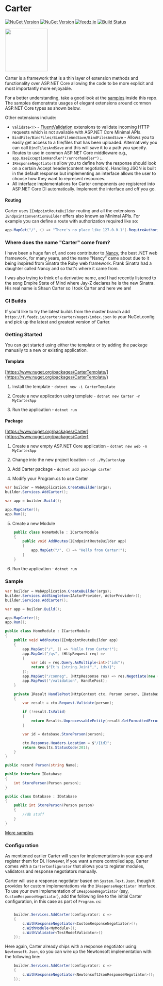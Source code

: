 # Carter

[![NuGet Version](http://img.shields.io/nuget/v/Carter.svg?style=flat)](https://www.nuget.org/packages/carter) [![NuGet Version](http://img.shields.io/nuget/vpre/Carter.svg?style=flat)](https://www.nuget.org/packages/carter) [![feedz.io](https://img.shields.io/badge/endpoint.svg?url=https%3A%2F%2Ff.feedz.io%2Fcarter%2Fcarter%2Fshield%2FCarter%2Flatest)](https://f.feedz.io/carter/carter/packages/Carter/latest/download) [![Build Status](https://img.shields.io/endpoint.svg?url=https%3A%2F%2Factions-badge.atrox.dev%2FCarterCommunity%2FCarter%2Fbadge&style=flat)](https://actions-badge.atrox.dev/CarterCommunity/Carter/goto)

<a href="https://join.slack.com/t/cartercommunity/shared_invite/enQtMzY2Nzc0NjU2MTgyLWY3M2Y2Yjk3NzViN2Y3YTQ4ZDA5NWFlMTYxMTIwNDFkMTc5YWEwMDFiOWUyM2Q4ZmY5YmRkODYyYTllZDViMmE"><img src="./slack.svg" width="140px"/></a>

Carter is a framework that is a thin layer of extension methods and functionality over ASP.NET Core allowing the code to be more explicit and most importantly more enjoyable.

For a better understanding, take a good look at the [samples](https://github.com/CarterCommunity/Carter/tree/master/samples) inside this repo. The samples demonstrate usages of elegant extensions around common ASP.NET Core types as shown below.  

Other extensions include:

* `Validate<T>` - [FluentValidation](https://github.com/JeremySkinner/FluentValidation) extensions to validate incoming HTTP requests which is not available with ASP.NET Core Minimal APIs.
* `BindFile/BindFiles/BindFileAndSave/BindFilesAndSave` - Allows you to easily get access to a file/files that has been uploaded. Alternatively you can call `BindFilesAndSave` and this will save it to a path you specify.
* Routes to use in common ASP.NET Core middleware e.g., `app.UseExceptionHandler("/errorhandler");`.
* `IResponseNegotiator`s allow you to define how the response should look on a certain Accept header(content negotiation). Handling JSON is built in the default response but implementing an interface allows the user to choose how they want to represent resources.
* All interface implementations for Carter components are registered into ASP.NET Core DI automatically. Implement the interface and off you go.

#### Routing

Carter uses `IEndpointRouteBuilder` routing and all the extensions `IEndpointConventionBuilder` offers also known as Minimal APIs. For example you can define a route with authorization required like so:

```csharp
app.MapGet("/", () => "There's no place like 127.0.0.1").RequireAuthorization();
```


### Where does the name "Carter" come from?

I have been a huge fan of, and core contributor to [Nancy](http://nancyfx.org), the best .NET web framework, for many years, and the name "Nancy" came about due to it being inspired from Sinatra the Ruby web framework. Frank Sinatra had a daughter called Nancy and so that's where it came from.

I was also trying to think of a derivative name, and I had recently listened to the song Empire State of Mind where Jay-Z declares he is the new Sinatra. His real name is Shaun Carter so I took Carter and here we are!

### CI Builds

If you'd like to try the latest builds from the master branch add `https://f.feedz.io/carter/carter/nuget/index.json` to your NuGet.config and pick up the latest and greatest version of Carter.

### Getting Started

You can get started using either the template or by adding the package manually to a new or existing application.

#### Template

[https://www.nuget.org/packages/CarterTemplate/](https://www.nuget.org/packages/CarterTemplate/)

1. Install the template - `dotnet new -i CarterTemplate`

2. Create a new application using template - `dotnet new Carter -n MyCarterApp`

3. Run the application - `dotnet run`

#### Package

[https://www.nuget.org/packages/Carter](https://www.nuget.org/packages/Carter)

1. Create a new empty ASP.NET Core application - `dotnet new web -n MyCarterApp`

2. Change into the new project location - `cd ./MyCarterApp`

3. Add Carter package - `dotnet add package carter`

4. Modify your Program.cs to use Carter

```csharp
var builder = WebApplication.CreateBuilder(args);
builder.Services.AddCarter();

var app = builder.Build();

app.MapCarter();
app.Run();
```

5. Create a new Module

```csharp
    public class HomeModule : ICarterModule
    {
        public void AddRoutes(IEndpointRouteBuilder app)
        {
            app.MapGet("/", () => "Hello from Carter!");
        }
    }
```

6. Run the application - `dotnet run`

### Sample

```csharp
var builder = WebApplication.CreateBuilder(args);
builder.Services.AddSingleton<IActorProvider, ActorProvider>();
builder.Services.AddCarter();

var app = builder.Build();

app.MapCarter();
app.Run();

public class HomeModule : ICarterModule
{
    public void AddRoutes(IEndpointRouteBuilder app)
    {
        app.MapGet("/", () => "Hello from Carter!");
        app.MapGet("/qs", (HttpRequest req) =>
        {
            var ids = req.Query.AsMultiple<int>("ids");
            return $"It's {string.Join(",", ids)}";
        });
        app.MapGet("/conneg", (HttpResponse res) => res.Negotiate(new { Name = "Dave" }));
        app.MapPost("/validation", HandlePost);
    }

    private IResult HandlePost(HttpContext ctx, Person person, IDatabase database)
    {
        var result = ctx.Request.Validate(person);

        if (!result.IsValid)
        {
            return Results.UnprocessableEntity(result.GetFormattedErrors());
        }

        var id = database.StorePerson(person);

        ctx.Response.Headers.Location = $"/{id}";
        return Results.StatusCode(201);
    }
}

public record Person(string Name);

public interface IDatabase
{
    int StorePerson(Person person);
}

public class Database : IDatabase
{
    public int StorePerson(Person person)
    {
        //db stuff
    }
}
```

[More samples](https://github.com/CarterCommunity/Carter/tree/master/samples)

### Configuration

As mentioned earlier Carter will scan for implementations in your app and register them for DI. However, if you want a more controlled app, Carter comes with a `CarterConfigurator` that allows you to register modules, validators and response negotiators manually.

Carter will use a response negotiator based on `System.Text.Json`, though it provides for custom implementations via the `IResponseNegotiator` interface. To use your own implementation of `IResponseNegotiator` (say, `CustomResponseNegotiator`), add the following line to the initial Carter configuration, in this case as part of `Program.cs`:

```csharp

    builder.Services.AddCarter(configurator: c =>
    {
        c.WithResponseNegotiator<CustomResponseNegotiator>();
        c.WithModule<MyModule>();
        c.WithValidator<TestModelValidator>()
    });

```

Here again, Carter already ships with a response negotiator using `Newtonsoft.Json`, so you can wire up the Newtonsoft implementation with the following line:

```csharp
    builder.Services.AddCarter(configurator: c =>
    {
        c.WithResponseNegotiator<NewtonsoftJsonResponseNegotiator>();
    });
```
